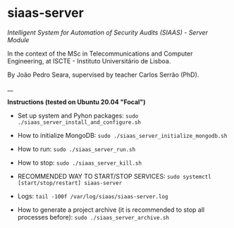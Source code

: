 # siaas-server

_Intelligent System for Automation of Security Audits (SIAAS) - Server Module_

In the context of the MSc in Telecommunications and Computer Engineering, at ISCTE - Instituto Universitário de Lisboa.

By João Pedro Seara, supervised by teacher Carlos Serrão (PhD).

__

**Instructions (tested on Ubuntu 20.04 "Focal")**

 - Set up system and Pyhon packages: `sudo ./siaas_server_install_and_configure.sh`
 
 - How to initialize MongoDB: `sudo ./siaas_server_initialize_mongodb.sh`

 - How to run: `sudo ./siaas_server_run.sh`

 - How to stop: `sudo ./siaas_server_kill.sh`

 - RECOMMENDED WAY TO START/STOP SERVICES: `sudo systemctl [start/stop/restart] siaas-server`

 - Logs: `tail -100f /var/log/siaas/siaas-server.log`

 - How to generate a project archive (it is recommended to stop all processes before): `sudo ./siaas_server_archive.sh`
